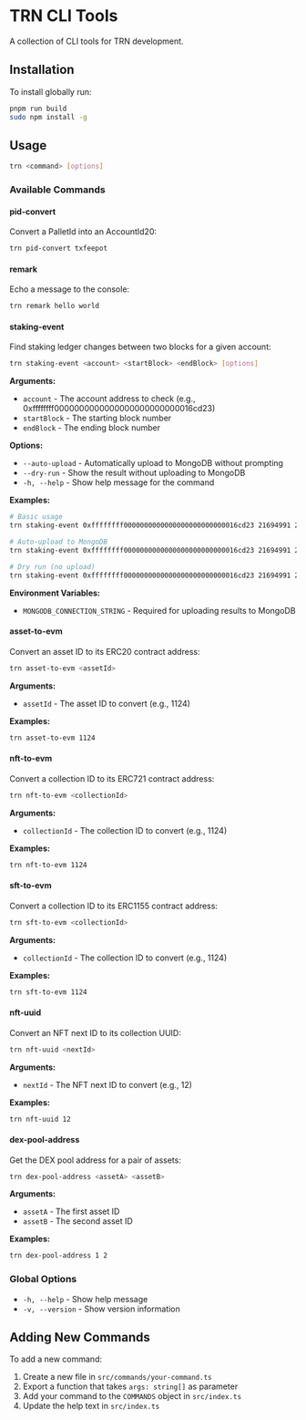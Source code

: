 # TRN CLI Tools

A collection of CLI tools for TRN development.

## Installation

To install globally run:
```bash
pnpm run build
sudo npm install -g
```

## Usage

```bash
trn <command> [options]
```

### Available Commands

#### pid-convert
Convert a PalletId into an AccountId20:
```bash
trn pid-convert txfeepot
```

#### remark
Echo a message to the console:
```bash
trn remark hello world
```

#### staking-event
Find staking ledger changes between two blocks for a given account:
```bash
trn staking-event <account> <startBlock> <endBlock> [options]
```

**Arguments:**
- `account` - The account address to check (e.g., 0xffffffff0000000000000000000000000016cd23)
- `startBlock` - The starting block number
- `endBlock` - The ending block number

**Options:**
- `--auto-upload` - Automatically upload to MongoDB without prompting
- `--dry-run` - Show the result without uploading to MongoDB
- `-h, --help` - Show help message for the command

**Examples:**
```bash
# Basic usage
trn staking-event 0xffffffff0000000000000000000000000016cd23 21694991 21733987

# Auto-upload to MongoDB
trn staking-event 0xffffffff0000000000000000000000000016cd23 21694991 21733987 --auto-upload

# Dry run (no upload)
trn staking-event 0xffffffff0000000000000000000000000016cd23 21694991 21733987 --dry-run
```

**Environment Variables:**
- `MONGODB_CONNECTION_STRING` - Required for uploading results to MongoDB

#### asset-to-evm
Convert an asset ID to its ERC20 contract address:
```bash
trn asset-to-evm <assetId>
```

**Arguments:**
- `assetId` - The asset ID to convert (e.g., 1124)

**Examples:**
```bash
trn asset-to-evm 1124
```

#### nft-to-evm
Convert a collection ID to its ERC721 contract address:
```bash
trn nft-to-evm <collectionId>
```

**Arguments:**
- `collectionId` - The collection ID to convert (e.g., 1124)

**Examples:**
```bash
trn nft-to-evm 1124
```

#### sft-to-evm
Convert a collection ID to its ERC1155 contract address:
```bash
trn sft-to-evm <collectionId>
```

**Arguments:**
- `collectionId` - The collection ID to convert (e.g., 1124)

**Examples:**
```bash
trn sft-to-evm 1124
```

#### nft-uuid
Convert an NFT next ID to its collection UUID:
```bash
trn nft-uuid <nextId>
```

**Arguments:**
- `nextId` - The NFT next ID to convert (e.g., 12)

**Examples:**
```bash
trn nft-uuid 12
```

#### dex-pool-address
Get the DEX pool address for a pair of assets:
```bash
trn dex-pool-address <assetA> <assetB>
```

**Arguments:**
- `assetA` - The first asset ID
- `assetB` - The second asset ID

**Examples:**
```bash
trn dex-pool-address 1 2
```

### Global Options

- `-h, --help` - Show help message
- `-v, --version` - Show version information

## Adding New Commands

To add a new command:

1. Create a new file in `src/commands/your-command.ts`
2. Export a function that takes `args: string[]` as parameter
3. Add your command to the `COMMANDS` object in `src/index.ts`
4. Update the help text in `src/index.ts`